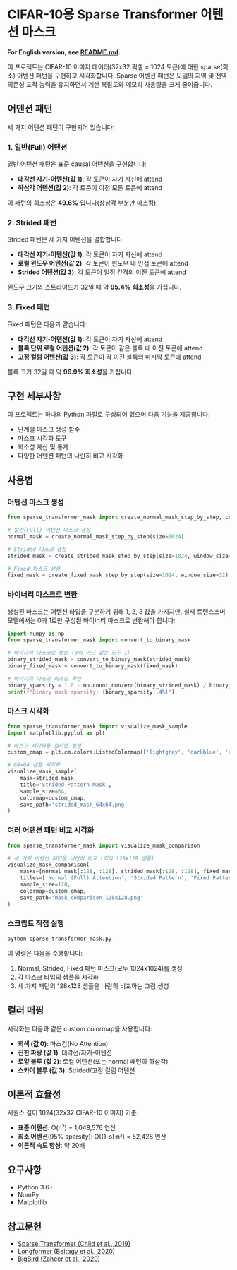 # CIFAR-10용 Sparse Transformer 어텐션 마스크

**For English version, see [README.md](README.md).**

이 프로젝트는 CIFAR-10 이미지 데이터(32x32 픽셀 = 1024 토큰)에 대한 sparse(희소) 어텐션 패턴을 구현하고 시각화합니다. Sparse 어텐션 패턴은 모델의 지역 및 전역 의존성 포착 능력을 유지하면서 계산 복잡도와 메모리 사용량을 크게 줄여줍니다.

## 어텐션 패턴

세 가지 어텐션 패턴이 구현되어 있습니다:

### 1. 일반(Full) 어텐션

일반 어텐션 패턴은 표준 causal 어텐션을 구현합니다:
- **대각선 자기-어텐션(값 1)**: 각 토큰이 자기 자신에 attend
- **하삼각 어텐션(값 2)**: 각 토큰이 이전 모든 토큰에 attend

이 패턴의 희소성은 **49.6%** 입니다(상삼각 부분만 마스킹).

### 2. Strided 패턴

Strided 패턴은 세 가지 어텐션을 결합합니다:
- **대각선 자기-어텐션(값 1)**: 각 토큰이 자기 자신에 attend
- **로컬 윈도우 어텐션(값 2)**: 각 토큰이 윈도우 내 인접 토큰에 attend
- **Strided 어텐션(값 3)**: 각 토큰이 일정 간격의 이전 토큰에 attend

윈도우 크기와 스트라이드가 32일 때 약 **95.4% 희소성**을 가집니다.

### 3. Fixed 패턴

Fixed 패턴은 다음과 같습니다:
- **대각선 자기-어텐션(값 1)**: 각 토큰이 자기 자신에 attend
- **블록 단위 로컬 어텐션(값 2)**: 각 토큰이 같은 블록 내 이전 토큰에 attend
- **고정 컬럼 어텐션(값 3)**: 각 토큰이 각 이전 블록의 마지막 토큰에 attend

블록 크기 32일 때 약 **96.9% 희소성**을 가집니다.

## 구현 세부사항

이 프로젝트는 하나의 Python 파일로 구성되어 있으며 다음 기능을 제공합니다:

- 단계별 마스크 생성 함수
- 마스크 시각화 도구
- 희소성 계산 및 통계
- 다양한 어텐션 패턴의 나란히 비교 시각화

## 사용법

### 어텐션 마스크 생성

```python
from sparse_transformer_mask import create_normal_mask_step_by_step, create_strided_mask_step_by_step, create_fixed_mask_step_by_step

# 일반(Full) 어텐션 마스크 생성
normal_mask = create_normal_mask_step_by_step(size=1024)

# Strided 마스크 생성
strided_mask = create_strided_mask_step_by_step(size=1024, window_size=32, stride=32)

# Fixed 마스크 생성
fixed_mask = create_fixed_mask_step_by_step(size=1024, window_size=32)
```

### 바이너리 마스크로 변환

생성된 마스크는 어텐션 타입을 구분하기 위해 1, 2, 3 값을 가지지만, 실제 트랜스포머 모델에서는 0과 1로만 구성된 바이너리 마스크로 변환해야 합니다:

```python
import numpy as np
from sparse_transformer_mask import convert_to_binary_mask

# 바이너리 마스크로 변환 (0이 아닌 값은 모두 1)
binary_strided_mask = convert_to_binary_mask(strided_mask)
binary_fixed_mask = convert_to_binary_mask(fixed_mask)

# 바이너리 마스크 희소성 확인
binary_sparsity = 1.0 - np.count_nonzero(binary_strided_mask) / binary_strided_mask.size
print(f"Binary mask sparsity: {binary_sparsity:.4%}")
```

### 마스크 시각화

```python
from sparse_transformer_mask import visualize_mask_sample
import matplotlib.pyplot as plt

# 마스크 시각화용 컬러맵 설정
custom_cmap = plt.cm.colors.ListedColormap(['lightgray', 'darkblue', 'royalblue', 'skyblue'])

# 64x64 샘플 시각화
visualize_mask_sample(
    mask=strided_mask,
    title='Strided Pattern Mask',
    sample_size=64,
    colormap=custom_cmap,
    save_path='strided_mask_64x64.png'
)
```

### 여러 어텐션 패턴 비교 시각화

```python
from sparse_transformer_mask import visualize_mask_comparison

# 세 가지 어텐션 패턴을 나란히 비교 (각각 128x128 샘플)
visualize_mask_comparison(
    masks=[normal_mask[:128, :128], strided_mask[:128, :128], fixed_mask[:128, :128]],
    titles=['Normal (Full) Attention', 'Strided Pattern', 'Fixed Pattern'],
    sample_size=128,
    colormap=custom_cmap,
    save_path='mask_comparison_128x128.png'
)
```

### 스크립트 직접 실행

```bash
python sparse_transformer_mask.py
```

이 명령은 다음을 수행합니다:
1. Normal, Strided, Fixed 패턴 마스크(모두 1024x1024)를 생성
2. 각 마스크 타입의 샘플을 시각화
3. 세 가지 패턴의 128x128 샘플을 나란히 비교하는 그림 생성

## 컬러 매핑

시각화는 다음과 같은 custom colormap을 사용합니다:
- **회색 (값 0)**: 마스킹(No Attention)
- **진한 파랑 (값 1)**: 대각선/자기-어텐션
- **로얄 블루 (값 2)**: 로컬 어텐션(또는 normal 패턴의 하삼각)
- **스카이 블루 (값 3)**: Strided/고정 컬럼 어텐션

## 이론적 효율성

시퀀스 길이 1024(32x32 CIFAR-10 이미지) 기준:

- **표준 어텐션**: O(n²) = 1,048,576 연산
- **희소 어텐션**(95% sparsity): O((1-s)·n²) = 52,428 연산
- **이론적 속도 향상**: 약 20배

## 요구사항

- Python 3.6+
- NumPy
- Matplotlib

## 참고문헌

- [Sparse Transformer (Child et al., 2019)](https://arxiv.org/abs/1904.10509)
- [Longformer (Beltagy et al., 2020)](https://arxiv.org/abs/2004.05150)
- [BigBird (Zaheer et al., 2020)](https://arxiv.org/abs/2007.14062) 